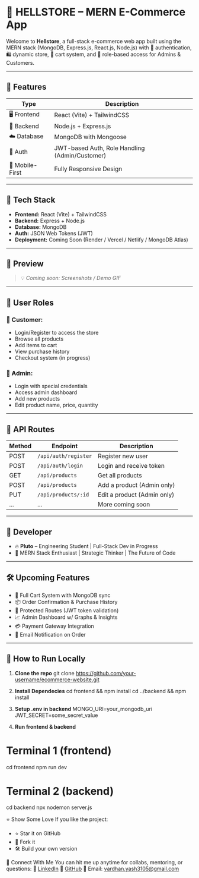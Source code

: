 # 🛒 HELLSTORE – MERN E-Commerce App

Welcome to **Hellstore**, a full-stack e-commerce web app built using the MERN stack (MongoDB, Express.js, React.js, Node.js) with 🔐 authentication, 🛍️ dynamic store, 🧾 cart system, and 🧠 role-based access for Admins & Customers.

---

## 🚀 Features

| Type | Description |
|------|-------------|
| 🖥️ Frontend | React (Vite) + TailwindCSS |
| 🧠 Backend | Node.js + Express.js |
| ☁️ Database | MongoDB with Mongoose |
| 🔐 Auth | JWT-based Auth, Role Handling (Admin/Customer) |
| 📲 Mobile-First | Fully Responsive Design |

---

## 🧰 Tech Stack

- **Frontend:** React (Vite) + TailwindCSS  
- **Backend:** Express + Node.js  
- **Database:** MongoDB  
- **Auth:** JSON Web Tokens (JWT)  
- **Deployment:** Coming Soon (Render / Vercel / Netlify / MongoDB Atlas)

---

## 📸 Preview

> 💡 _Coming soon: Screenshots / Demo GIF_

---

## 👥 User Roles

### 👤 Customer:
- Login/Register to access the store
- Browse all products
- Add items to cart
- View purchase history
- Checkout system (in progress)

### 👑 Admin:
- Login with special credentials
- Access admin dashboard
- Add new products
- Edit product name, price, quantity

---

## 🧪 API Routes

| Method | Endpoint | Description |
|--------|----------|-------------|
| POST | `/api/auth/register` | Register new user |
| POST | `/api/auth/login` | Login and receive token |
| GET | `/api/products` | Get all products |
| POST | `/api/products` | Add a product (Admin only) |
| PUT | `/api/products/:id` | Edit a product (Admin only) |
| ... | ... | More coming soon |

---

## 🧠 Developer

- 🔥 **Pluto** – Engineering Student | Full-Stack Dev in Progress  
- 🎯 MERN Stack Enthusiast | Strategic Thinker | The Future of Code

---

## 🛠️ Upcoming Features

- 🛒 Full Cart System with MongoDB sync
- 📦 Order Confirmation & Purchase History
- 🔐 Protected Routes (JWT token validation)
- 📈 Admin Dashboard w/ Graphs & Insights
- 💳 Payment Gateway Integration
- 📨 Email Notification on Order

---

## 📌 How to Run Locally

1. **Clone the repo**
git clone https://github.com/your-username/ecommerce-website.git

2. **Install Dependecies**
cd frontend && npm install
cd ../backend && npm install

3. **Setup .env in backend**
MONGO_URI=your_mongodb_uri
JWT_SECRET=some_secret_value

4. **Run frontend & backend**
# Terminal 1 (frontend)
cd frontend
npm run dev

# Terminal 2 (backend)
cd backend
npx nodemon server.js

⭐ Show Some Love
If you like the project:

+ ⭐ Star it on GitHub
+ 🔁 Fork it
+ 🛠️ Build your own version

💬 Connect With Me
You can hit me up anytime for collabs, mentoring, or questions:
🧠 [LinkedIn](https://www.linkedin.com/in/vardhan-yash3105/)
🐙 [GitHub](https://github.com/yashvardhan3105)
📧 Email: vardhan.yash3105@gmail.com
